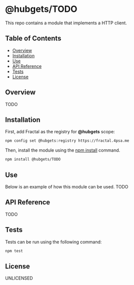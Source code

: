 # @hubgets/TODO

This repo contains a module that implements a HTTP client.

## Table of Contents

* [Overview](#overview)
* [Installation](#installation)
* [Use](#use)
* [API Reference](#api-reference)
* [Tests](#tests)
* [License](#license)

## Overview <a name="overview"></a>
TODO

## Installation <a name="installation"></a>

First, add Fractal as the registry for **@hubgets** scope:

``` bash
npm config set @hubgets:registry https://fractal.4psa.me
```

Then, install the module using the [npm install](https://docs.npmjs.com/cli/install) command. 

``` bash
npm install @hubgets/TODO
```

## Use <a name="use"></a>

Below is an example of how this module can be used.
TODO

## API Reference <a name="api-reference"></a>
 TODO

## Tests <a name="tests"></a>

Tests can be run using the following command:

``` bash
npm test
```

## License <a name="license"></a>

UNLICENSED
